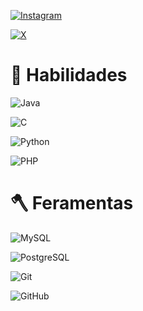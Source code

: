 
[![Instagram](https://img.shields.io/badge/-Instagram-%23E4405F?style=for-the-badge&logo=instagram&logoColor=white)](https://www.instagram.com/ykyak77/)

[![X](https://img.shields.io/badge/X-000?style=for-the-badge&logo=x)](https://x.com/ykyak77)

# 📝 Habilidades

![Java](https://img.shields.io/badge/java-%23ED8B00.svg?style=for-the-badge&logo=openjdk&logoColor=white)

![C](https://img.shields.io/badge/C-00599C?style=for-the-badge&logo=c&logoColor=white)


![Python](https://img.shields.io/badge/python-3670A0?style=for-the-badge&logo=python&logoColor=ffdd54)

![PHP](https://img.shields.io/badge/PHP-777BB4?style=for-the-badge&logo=php&logoColor=white)


# 🪓 Feramentas
![MySQL](https://img.shields.io/badge/MySQL-00000F?style=for-the-badge&logo=mysql&logoColor=white)

![PostgreSQL](https://img.shields.io/badge/PostgreSQL-000?style=for-the-badge&logo=postgresql)

![Git](https://img.shields.io/badge/GIT-E44C30?style=for-the-badge&logo=git&logoColor=white) 

![GitHub](https://img.shields.io/badge/GitHub-100000?style=for-the-badge&logo=github&logoColor=white)